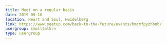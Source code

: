 ```yaml
---
title: Meet on a regular basis
date: 2019-05-10
location: Heart and Soul, Heidelberg
link: https://www.meetup.com/back-to-the-future/events/hmcmfpyzhbnb/
usergroup: smalltalkrn
type: usergroup
---
```

